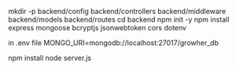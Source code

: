 mkdir -p backend/config backend/controllers backend/middleware backend/models backend/routes
cd backend
npm init -y
npm install express mongoose bcryptjs jsonwebtoken cors dotenv

in .env file
MONGO_URI=mongodb://localhost:27017/growher_db

npm install
node server.js
